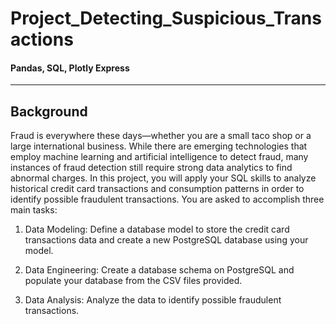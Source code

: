 # Project_Detecting_Suspicious_Transactions
#### Pandas, SQL, Plotly Express
---
## Background

Fraud is everywhere these days—whether you are a small taco shop or a large international business. While there are emerging technologies that employ machine learning and artificial intelligence to detect fraud, many instances of fraud detection still require strong data analytics to find abnormal charges.
In this project, you will apply your SQL skills to analyze historical credit card transactions and consumption patterns in order to identify possible fraudulent transactions.
You are asked to accomplish three main tasks:

1. Data Modeling: Define a database model to store the credit card transactions data and create a new PostgreSQL database using your model.

2. Data Engineering: Create a database schema on PostgreSQL and populate your database from the CSV files provided.

3. Data Analysis: Analyze the data to identify possible fraudulent transactions.

